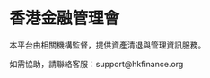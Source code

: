 <!DOCTYPE html>
<html>
<head>
  <meta charset="UTF-8">
  <title>香港金融管理會</title>
</head>
<body>
  <h1>香港金融管理會</h1>
  <p>本平台由相關機構監督，提供資產清退與管理資訊服務。</p>
  <p>如需協助，請聯絡客服：support@hkfinance.org</p>
</body>
</html>
